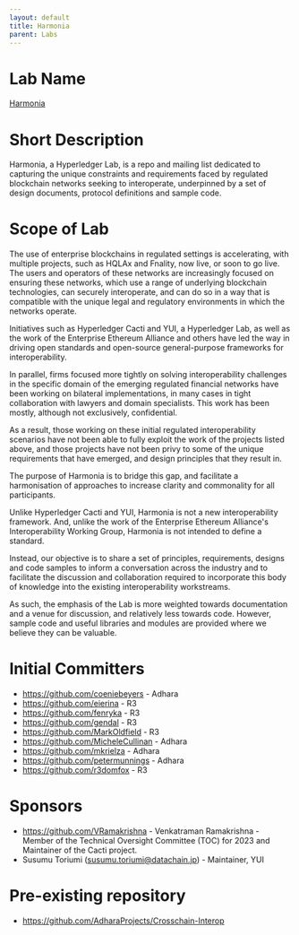 ```yaml
---
layout: default
title: Harmonia
parent: Labs
---
```

# Lab Name
[Harmonia](https://github.com/hyperledger-labs/harmonia)

# Short Description
Harmonia, a Hyperledger Lab, is a repo and mailing list dedicated to capturing the unique constraints and requirements faced by regulated blockchain networks seeking to interoperate, underpinned by a set of design documents, protocol definitions and sample code.

# Scope of Lab
The use of enterprise blockchains in regulated settings is accelerating, with multiple projects, such as HQLAx and Fnality, now live, or soon to go live. The users and operators of these networks are increasingly focused on ensuring these networks, which use a range of underlying blockchain technologies, can securely interoperate, and can do so in a way that is compatible with the unique legal and regulatory environments in which the networks operate.

Initiatives such as Hyperledger Cacti and YUI, a Hyperledger Lab, as well as the work of the Enterprise Ethereum Alliance and others have led the way in driving open standards and open-source general-purpose frameworks for interoperability.

In parallel, firms focused more tightly on solving interoperability challenges in the specific domain of the emerging regulated financial networks have been working on bilateral implementations, in many cases in tight collaboration with lawyers and domain specialists. This work has been mostly, although not exclusively, confidential.

As a result, those working on these initial regulated interoperability scenarios have not been able to fully exploit the work of the projects listed above, and those projects have not been privy to some of the unique requirements that have emerged, and design principles that they result in. 

The purpose of Harmonia is to bridge this gap, and facilitate a harmonisation of approaches to increase clarity and commonality for all participants. 

Unlike Hyperledger Cacti and YUI, Harmonia is not a new interoperability framework. And, unlike the work of the Enterprise Ethereum Alliance's Interoperability Working Group, Harmonia is not intended to define a standard.

Instead, our objective is to share a set of principles, requirements, designs and code samples to inform a conversation across the industry and to facilitate the discussion and collaboration required to incorporate this body of knowledge into the existing interoperability workstreams.

As such, the emphasis of the Lab is more weighted towards documentation and a venue for discussion, and relatively less towards code. However, sample code and useful libraries and modules are provided where we believe they can be valuable.

# Initial Committers

- https://github.com/coeniebeyers - Adhara
- https://github.com/eierina - R3
- https://github.com/fenryka - R3
- https://github.com/gendal - R3
- https://github.com/MarkOldfield - R3
- https://github.com/MicheleCullinan - Adhara
- https://github.com/mkrielza - Adhara
- https://github.com/petermunnings - Adhara
- https://github.com/r3domfox - R3

# Sponsors

- https://github.com/VRamakrishna - Venkatraman Ramakrishna - Member of the Technical Oversight Committee (TOC) for 2023 and Maintainer of the Cacti project.
- Susumu Toriumi (susumu.toriumi@datachain.jp) - Maintainer, YUI

# Pre-existing repository

- https://github.com/AdharaProjects/Crosschain-Interop 
